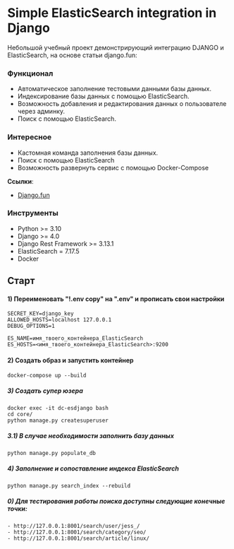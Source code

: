 # Simple ElasticSearch integration in Django

Небольшой учебный проект демонстрирующий интеграцию DJANGO и ElasticSearch, на основе статьи django.fun:

### Функционал

- Автоматическое заполнение тестовыми данными базы данных.
- Индексирование базы данных с помощью ElasticSearch.
- Возможность добавления и редактирования данных о пользователе через админку.
- Поиск с помощью ElasticSearch.

### Интересное

- Кастомная команда заполнения базы данных.
- Поиск с помощью ElasticSearch
- Возможность развернуть сервис с помощью Docker-Compose


**Ссылки**:
- [Django.fun](https://django.fun/tutorials/django-rest-framework-i-elasticsearch/)


### Инструменты

- Python >= 3.10
- Django >= 4.0
- Django Rest Framework >= 3.13.1
- ElasticSearch = 7.17.5
- Docker


## Старт

#### 1) Переименовать "!.env copy" на ".env" и прописать свои настройки

    SECRET_KEY=django_key
    ALLOWED_HOSTS=localhost 127.0.0.1
    DEBUG_OPTIONS=1
    
    ES_NAME=имя_твоего_контейнера_ElasticSearch
    ES_HOSTS=<имя_твоего_контейнера_ElasticSearch>:9200



#### 2) Создать образ и запустить контейнер

    docker-compose up --build

##### 3) Создать супер юзера

    docker exec -it dc-esdjango bash
    cd core/
    python manage.py createsuperuser

##### 3.1) В случае необходимости заполнить базу данных
    
    python manage.py populate_db

##### 4) Заполнение и сопоставление индекса ElasticSearch

    python manage.py search_index --rebuild

##### 0) Для тестирования работы поиска доступны следующие конечные точки:
    
    - http://127.0.0.1:8001/search/user/jess_/
    - http://127.0.0.1:8001/search/category/seo/
    - http://127.0.0.1:8001/search/article/linux/

